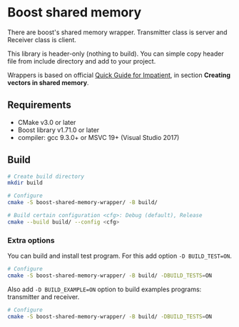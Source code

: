 # Boost shared memory

There are boost's shared memory wrapper. Transmitter class is server and Receiver class is client.

This library is header-only (nothing to build). You can simple copy header file from include directory and add to your project.

Wrappers is based on official [Quick Guide for Impatient](https://www.boost.org/doc/libs/1_38_0/doc/html/interprocess/quick_guide.html
), in section **Creating vectors in shared memory**.

## Requirements

- CMake v3.0 or later
- Boost library v1.71.0 or later
- compiler: gcc 9.3.0+ or MSVC 19+ (Visual Studio 2017)

## Build

```bash
# Create build directory
mkdir build

# Configure
cmake -S boost-shared-memory-wrapper/ -B build/

# Build certain configuration <cfg>: Debug (default), Release
cmake --build build/ --config <cfg>
```

### Extra options

You can build and install test program. For this add option `-D BUILD_TEST=ON`.

```bash
# Configure
cmake -S boost-shared-memory-wrapper/ -B build/ -DBUILD_TESTS=ON
```

Also add `-D BUILD_EXAMPLE=ON` option to build examples programs: transmitter and receiver.

```bash
# Configure
cmake -S boost-shared-memory-wrapper/ -B build/ -DBUILD_TESTS=ON
```
